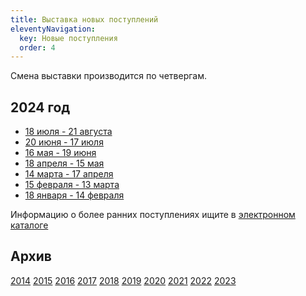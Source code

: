 ```yaml
---
title: Выставка новых поступлений
eleventyNavigation:
  key: Новые поступления
  order: 4
---
```


Смена выставки производится по четвергам.

## 2024 год
- [18 июля - 21 августа](/BNP/2024/bnp07.html)
- [20 июня - 17 июля](/BNP/2024/bnp06.html)
- [16 мая - 19 июня](/BNP/2024/bnp05.html)
- [18 апреля - 15 мая](/BNP/2024/bnp04.html)
- [14 марта - 17 апреля](/BNP/2024/bnp03.html)
- [15 февраля - 13 марта](/BNP/2024/bnp02.html)
- [18 января - 14 февраля](/BNP/2024/bnp01.html)


Информацию о более ранних поступлениях ищите в [электронном каталоге](/ec/)

## Архив
[2014](/BNP/2014/)
[2015](/BNP/2015/)
[2016](/BNP/2016/)
[2017](/BNP/2017/)
[2018](/BNP/2018/)
[2019](/BNP/2019/)
[2020](/BNP/2020/)
[2021](/BNP/2021/)
[2022](/BNP/2022/)
[2023](/BNP/2023/)
